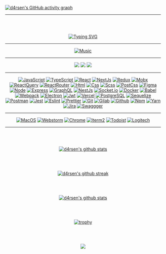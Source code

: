 [![d4rsen's GitHub activity graph](https://activity-graph.herokuapp.com/graph?username=d4rsen&hide_border=true&theme=redical)]()

<hr>

<div align="center">

<br><br>

[![Typing SVG](https://readme-typing-svg.herokuapp.com?size=60&duration=4000&color=FF3BA2&center=true&vCenter=true&multiline=true&width=2000&height=400&lines=My+name+is+Darsen;I+am+a+Frontend+JavaScript%2FTypeScript+developer)]()
</div>

<hr>

<div align="center">

[![Music](https://novatorem.vercel.app/api/spotify?background_color=0d1117&border_color=fa428e)]()

</div>

<hr>

<p align="center">
  <a target="_blank" href="mailto:darsenungarlinov00@gmail.com"><img
    src="https://img.shields.io/badge/Gmail-20232A?style=for-the-badge&logo=gmail"/></a>
  <a target="_blank" href="https://d4rsen.vercel.app"><img
    src="https://img.shields.io/badge/d4rsen.vercel.app-20232A?style=for-the-badge&logo=vercel"/></a>
  <a target="_blank" href="https://t.me/d4rse"><img
    src="https://img.shields.io/badge/Telegram-20232A?style=for-the-badge&logo=telegram"/></a>
</p>

<hr>

<div align="center">

[![JavaScript](https://img.shields.io/badge/JavaScript-20232A?style=for-the-badge&logo=javascript)]()
[![TypeScript](https://img.shields.io/badge/TypeScript-20232A?style=for-the-badge&logo=typescript)]()
[![React](https://img.shields.io/badge/React-20232A?style=for-the-badge&logo=react)]()
[![NextJs](https://img.shields.io/badge/next-20232A?style=for-the-badge&logo=next.js)]()
[![Redux](https://img.shields.io/badge/Redux-20232A?style=for-the-badge&logo=redux&logoColor=7749BD)]()
[![Mobx](https://img.shields.io/badge/mobx-20232A?style=for-the-badge&logo=mobx)]()
[![ReactQuery](https://img.shields.io/badge/ReactQuery-20232A?style=for-the-badge&logo=reactquery)]()
[![ReactRouter](https://img.shields.io/badge/React_Router-20232A?style=for-the-badge&logo=react-router)]()
[![Html](https://img.shields.io/badge/HTML5-20232A?style=for-the-badge&logo=html5)]()
[![Css](https://img.shields.io/badge/CSS3-20232A?style=for-the-badge&logo=css3&logoColor=369AD6)]()
[![Scss](https://img.shields.io/badge/scss-20232A?style=for-the-badge&logo=sass)]()
[![PostCss](https://img.shields.io/badge/postcss-20232A?style=for-the-badge&logo=postcss&logoColor=DD3A0A)]()
[![Figma](https://img.shields.io/badge/figma-20232A?style=for-the-badge&logo=figma)]()
[![Node](https://img.shields.io/badge/node-20232A?style=for-the-badge&logo=node.js)]()
[![Express](https://img.shields.io/badge/express-20232A?style=for-the-badge&logo=express)]()
[![GraphQL](https://img.shields.io/badge/graphql-20232A?style=for-the-badge&logo=GraphQL&logoColor=e535ab)]()
[![NestJs](https://img.shields.io/badge/nest-20232A?style=for-the-badge&logo=nestjs&logoColor=E0234D)]()
[![Socket.io](https://img.shields.io/badge/socket.io-20232A?style=for-the-badge&logo=socket.io)]()
[![Docker](https://img.shields.io/badge/docker-20232A?style=for-the-badge&logo=docker)]()
[![Babel](https://img.shields.io/badge/babel-20232A?style=for-the-badge&logo=babel)]()
[![Webpack](https://img.shields.io/badge/webpack-20232A?style=for-the-badge&logo=webpack)]()
[![Electron](https://img.shields.io/badge/electron-20232A?style=for-the-badge&logo=electron&logoColor=A0EBF9)]()
[![Jwt](https://img.shields.io/badge/JWT-20232A?style=for-the-badge&logo=jsonwebtokens)]()
[![Vercel](https://img.shields.io/badge/vercel-20232A?style=for-the-badge&logo=vercel)]()
[![PostgreSQL](https://img.shields.io/badge/postgresql-20232A?style=for-the-badge&logo=postgresql)]()
[![Sequelize](https://img.shields.io/badge/Sequelize-20232A?style=for-the-badge&logo=Sequelize)]()
[![Postman](https://img.shields.io/badge/postman-20232A?style=for-the-badge&logo=postman)]()
[![Jest](https://img.shields.io/badge/jest-20232A?style=for-the-badge&logo=jest&logoColor=99424F)]()
[![Eslint](https://img.shields.io/badge/eslint-20232A?style=for-the-badge&logo=eslint&logoColor=7C7CEA)]()
[![Prettier](https://img.shields.io/badge/prettier-20232A?style=for-the-badge&logo=prettier)]()
[![Git](https://img.shields.io/badge/git-20232A?style=for-the-badge&logo=git)]()
[![Gilab](https://img.shields.io/badge/gitlab-20232A?style=for-the-badge&logo=gitlab)]()
[![Github](https://img.shields.io/badge/github-20232A?style=for-the-badge&logo=github)]()
[![Npm](https://img.shields.io/badge/npm-20232A?style=for-the-badge&logo=npm)]()
[![Yarn](https://img.shields.io/badge/yarn-20232A?style=for-the-badge&logo=yarn)]()
[![Jira](https://img.shields.io/badge/jira-20232A?style=for-the-badge&logo=jira&logoColor=blue)]()
[![Swaggger](https://img.shields.io/badge/swagger-20232A?style=for-the-badge&logo=swagger)]()

</div>

<hr>

<div align="center">

[![MacOS](https://img.shields.io/badge/MacOS-20232A?style=for-the-badge&logo=apple)]()
[![Webstorm](https://img.shields.io/badge/webstorm-20232A?style=for-the-badge&logo=webstorm)]()
[![Chrome](https://img.shields.io/badge/chrome-20232A?style=for-the-badge&logo=googlechrome)]()
[![Iterm2](https://img.shields.io/badge/iterm2-20232A?style=for-the-badge&logo=iterm2)]()
[![Todoist](https://img.shields.io/badge/todoist-20232A?style=for-the-badge&logo=todoist)]()
[![Logitech](https://img.shields.io/badge/Logitech-20232A?style=for-the-badge&logo=Logitech)]()

</div>

<hr>

<div align="center">

<br></br>

[![d4rsen's github stats](https://github-readme-stats.vercel.app/api/top-langs/?username=d4rsen&theme=radical&langs_count=20&layout=compact)]()

<br></br>

[![d4rsen's github streak](https://github-readme-streak-stats.herokuapp.com/?user=d4rsen&theme=radical)]()

<br></br>

[![d4rsen's github stats](https://github-readme-stats.vercel.app/api?username=d4rsen&show_icons=true&theme=radical&include_all_commits=true)]()

<br></br>

[![trophy](https://github-profile-trophy.vercel.app/?username=d4rsen&theme=radical&column=3&margin-w=15&margin-h=15)]()

<br></br>

[![](https://visitor-badge.glitch.me/badge?page_id=d4rsen&left_color=black&right_color=black)]()

</div>
